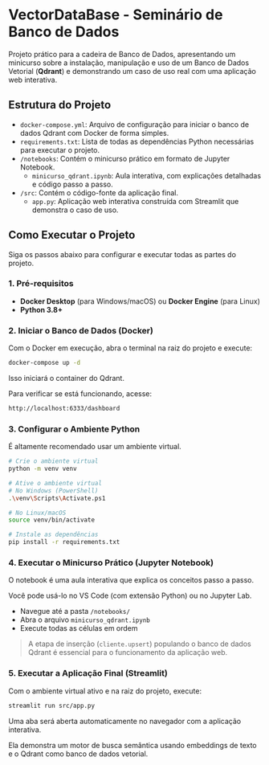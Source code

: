 # VectorDataBase - Seminário de Banco de Dados

Projeto prático para a cadeira de Banco de Dados, apresentando um minicurso sobre a instalação, manipulação e uso de um Banco de Dados Vetorial (**Qdrant**) e demonstrando um caso de uso real com uma aplicação web interativa.

## Estrutura do Projeto

- `docker-compose.yml`: Arquivo de configuração para iniciar o banco de dados Qdrant com Docker de forma simples.
- `requirements.txt`: Lista de todas as dependências Python necessárias para executar o projeto.
- `/notebooks`: Contém o minicurso prático em formato de Jupyter Notebook.
    - `minicurso_qdrant.ipynb`: Aula interativa, com explicações detalhadas e código passo a passo.
- `/src`: Contém o código-fonte da aplicação final.
    - `app.py`: Aplicação web interativa construída com Streamlit que demonstra o caso de uso.

## Como Executar o Projeto

Siga os passos abaixo para configurar e executar todas as partes do projeto.

### 1. Pré-requisitos

- **Docker Desktop** (para Windows/macOS) ou **Docker Engine** (para Linux)
- **Python 3.8+**

### 2. Iniciar o Banco de Dados (Docker)

Com o Docker em execução, abra o terminal na raiz do projeto e execute:

```bash
docker-compose up -d
```

Isso iniciará o container do Qdrant.

Para verificar se está funcionando, acesse:

```bash
http://localhost:6333/dashboard
```

### 3. Configurar o Ambiente Python

É altamente recomendado usar um ambiente virtual.

```bash
# Crie o ambiente virtual
python -m venv venv

# Ative o ambiente virtual
# No Windows (PowerShell)
.\venv\Scripts\Activate.ps1

# No Linux/macOS
source venv/bin/activate

# Instale as dependências
pip install -r requirements.txt
```

### 4. Executar o Minicurso Prático (Jupyter Notebook)

O notebook é uma aula interativa que explica os conceitos passo a passo.

Você pode usá-lo no VS Code (com extensão Python) ou no Jupyter Lab.

- Navegue até a pasta `/notebooks/`
- Abra o arquivo `minicurso_qdrant.ipynb`
- Execute todas as células em ordem

> A etapa de inserção (`cliente.upsert`) populando o banco de dados Qdrant é essencial para o funcionamento da aplicação web.
> 

### 5. Executar a Aplicação Final (Streamlit)

Com o ambiente virtual ativo e na raiz do projeto, execute:

```bash
streamlit run src/app.py
```

Uma aba será aberta automaticamente no navegador com a aplicação interativa.

Ela demonstra um motor de busca semântica usando embeddings de texto e o Qdrant como banco de dados vetorial.
